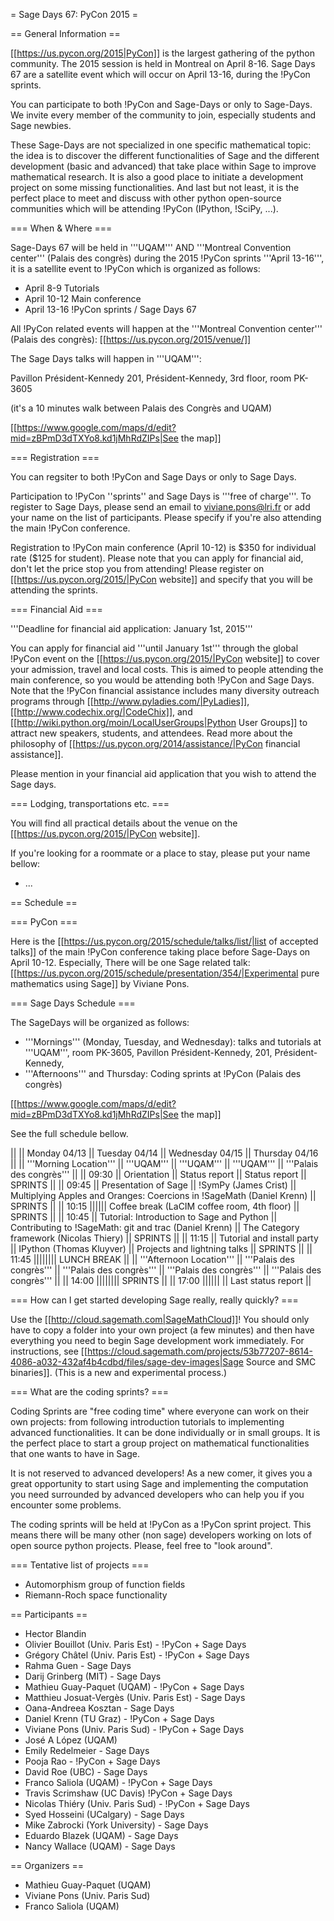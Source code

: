 = Sage Days 67: PyCon 2015 =

== General Information ==

[[https://us.pycon.org/2015|PyCon]] is the largest gathering of the python community. The 2015 session is held in Montreal on April 8-16. Sage Days 67 are a satellite event which will occur on April 13-16, during the !PyCon sprints.

You can participate to both !PyCon and Sage-Days or only to Sage-Days. We invite every member of the community to join, especially students and Sage newbies. 

These Sage-Days are not specialized in one specific mathematical topic: the idea is to discover the different functionalities of Sage and the different development (basic and advanced) that take place within Sage to improve mathematical research. It is also a good place to initiate a development project on some missing functionalities. And last but not least, it is the perfect place to meet and discuss with other python open-source communities which will be attending !PyCon (IPython, !SciPy, ...).

=== When & Where ===

Sage-Days 67 will be held in '''UQAM''' AND '''Montreal Convention center''' (Palais des congrès)  during the 2015 !PyCon sprints '''April 13-16''', it is a satellite event to !PyCon which is organized as follows:

 * April 8-9 Tutorials
 * April 10-12 Main conference
 * April 13-16 !PyCon sprints / Sage Days 67

All !PyCon related events will happen at the '''Montreal Convention center''' (Palais des congrès): [[https://us.pycon.org/2015/venue/]]

The Sage Days talks will happen in '''UQAM''':

Pavillon Président-Kennedy
201, Président-Kennedy,
3rd floor, room PK-3605

(it's a 10 minutes walk between Palais des Congrès and UQAM)

[[https://www.google.com/maps/d/edit?mid=zBPmD3dTXYo8.kd1jMhRdZIPs|See the map]]


=== Registration ===

You can regsiter to both !PyCon and Sage Days or only to Sage Days.

Participation to !PyCon ''sprints'' and Sage Days is '''free of charge'''. To register to Sage Days, please send an email to viviane.pons@lri.fr or add your name on the list of participants. Please specify if you're also attending the main !PyCon conference. 

Registration to !PyCon main conference (April 10-12) is &#36;350 for individual rate (&#36;125 for student). Please note that you can apply for financial aid, don't let the price stop you from attending! Please register on [[https://us.pycon.org/2015/|PyCon website]] and specify that you will be attending the sprints. 

=== Financial Aid ===

'''Deadline for financial aid application: January 1st, 2015'''

You can apply for financial aid '''until January 1st''' through the global !PyCon event on the [[https://us.pycon.org/2015/|PyCon website]] to cover your admission, travel and local costs. This is aimed to people attending the main conference, so you would be attending both !PyCon and Sage Days. Note that the !PyCon financial assistance includes many diversity outreach programs through [[http://www.pyladies.com/|PyLadies]], [[http://www.codechix.org/|CodeChix]], and [[http://wiki.python.org/moin/LocalUserGroups|Python User Groups]] to attract new speakers, students, and attendees. Read more about the philosophy of [[https://us.pycon.org/2014/assistance/|PyCon financial assistance]].

Please mention in your financial aid application that you wish to attend the Sage days.

=== Lodging, transportations etc. ===

You will find all practical details about the venue on the [[https://us.pycon.org/2015/|PyCon website]]. 

If you're looking for a roommate or a place to stay, please put your name bellow:

 * ...

== Schedule ==

=== PyCon ===

Here is  the [[https://us.pycon.org/2015/schedule/talks/list/|list of accepted talks]] of the main !PyCon conference taking place before Sage-Days on April 10-12. Especially, There will be one Sage related talk: [[https://us.pycon.org/2015/schedule/presentation/354/|Experimental pure mathematics using Sage]] by Viviane Pons. 

=== Sage Days Schedule ===

The SageDays will be organized as follows: 
 
 * '''Mornings''' (Monday, Tuesday, and Wednesday): talks and tutorials at '''UQAM''', room PK-3605, Pavillon Président-Kennedy, 201, Président-Kennedy,
 * '''Afternoons''' and Thursday: Coding sprints at !PyCon (Palais des congrès)

[[https://www.google.com/maps/d/edit?mid=zBPmD3dTXYo8.kd1jMhRdZIPs|See the map]]

See the full schedule bellow.


||  || Monday 04/13 || Tuesday 04/14 || Wednesday 04/15 || Thursday 04/16 ||
|| '''Morning Location''' || '''UQAM''' || '''UQAM''' || '''UQAM''' || '''Palais des congrès''' ||
|| 09:30 || Orientation || Status report || Status report || SPRINTS ||
|| 09:45 || Presentation of Sage || !SymPy (James Crist) || Multiplying Apples and Oranges: Coercions in !SageMath (Daniel Krenn) || SPRINTS ||
|| 10:15 |||||| Coffee break (LaCIM coffee room, 4th floor) || SPRINTS ||
|| 10:45 || Tutorial: Introduction to Sage and Python || Contributing to !SageMath: git and trac (Daniel Krenn) || The Category framework (Nicolas Thiery) || SPRINTS ||
|| 11:15 || Tutorial and install party || IPython (Thomas Kluyver) || Projects and lightning talks || SPRINTS ||
|| 11:45 |||||||| LUNCH BREAK ||
|| '''Afternoon Location''' || '''Palais des congrès''' || '''Palais des congrès''' || '''Palais des congrès''' || '''Palais des congrès''' ||
|| 14:00 |||||||| SPRINTS ||
|| 17:00 |||||| || Last status report ||

=== How can I get started developing Sage really, really quickly? ===

Use the [[http://cloud.sagemath.com|SageMathCloud]]! You should only have to copy a folder into your own project (a few minutes) and then have everything you need to begin Sage development work immediately. For instructions, see [[https://cloud.sagemath.com/projects/53b77207-8614-4086-a032-432af4b4cdbd/files/sage-dev-images|Sage Source and SMC binaries]]. (This is a new and experimental process.)

=== What are the coding sprints? ===

Coding Sprints are "free coding time" where everyone can work on their own projects: from following introduction tutorials to implementing advanced functionalities. It can be done individually or in small groups. It is the perfect place to start a group project on mathematical functionalities that one wants to have in Sage.

It is not reserved to advanced developers! As a new comer, it gives you a great opportunity to start using Sage and implementing the computation you need surrounded by advanced developers who can help you if you encounter some problems. 

The coding sprints will be held at !PyCon as a !PyCon sprint project. This means there will be many other (non sage) developers working on lots of open source python projects. Please, feel free to "look around". 

=== Tentative list of projects ===

 * Automorphism group of function fields
 * Riemann-Roch space functionality

== Participants ==

 * Hector Blandin 
 * Olivier Bouillot (Univ. Paris Est) - !PyCon + Sage Days
 * Grégory Châtel (Univ. Paris Est) - !PyCon + Sage Days
 * Rahma Guen - Sage Days
 * Darij Grinberg (MIT) - Sage Days
 * Mathieu Guay-Paquet (UQAM) - !PyCon + Sage Days
 * Matthieu Josuat-Vergès (Univ. Paris Est) - Sage Days
 * Oana-Andreea Kosztan - Sage Days
 * Daniel Krenn (TU Graz) - !PyCon + Sage Days
 * Viviane Pons (Univ. Paris Sud) - !PyCon + Sage Days
 * José A López (UQAM) 
 * Emily Redelmeier - Sage Days
 * Pooja Rao - !PyCon + Sage Days
 * David Roe (UBC) - Sage Days
 * Franco Saliola (UQAM) - !PyCon + Sage Days
 * Travis Scrimshaw (UC Davis) !PyCon + Sage Days
 * Nicolas Thiéry (Univ. Paris Sud) - !PyCon + Sage Days
 * Syed Hosseini (UCalgary) - Sage Days
 * Mike Zabrocki (York University) - Sage Days
 * Eduardo Blazek (UQAM) - Sage Days
 * Nancy Wallace (UQAM) - Sage Days

== Organizers ==

 * Mathieu Guay-Paquet (UQAM)
 * Viviane Pons (Univ. Paris Sud) 
 * Franco Saliola (UQAM)
